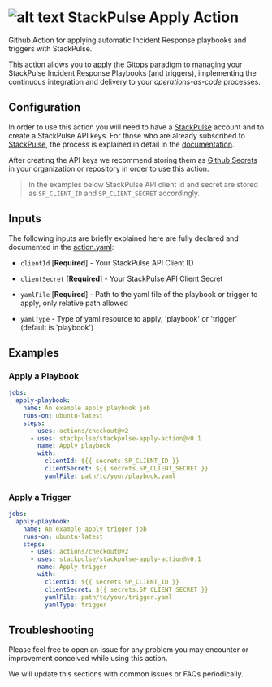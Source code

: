 # ![alt text](https://avatars3.githubusercontent.com/u/59413032?s=48 "OctoPulse") StackPulse Apply Action

Github Action for applying automatic Incident Response playbooks and triggers with StackPulse.

This action allows you to apply the Gitops paradigm to managing your StackPulse Incident Response Playbooks (and triggers), implementing the continuous integration and delivery to your _operations-as-code_ processes. 

## Configuration

In order to use this action you will need to have a [StackPulse](https://stackpulse.com) account and to create a StackPulse API keys. For those who are already subscribed to [StackPulse](https://stackpulse.com), the process is explained in detail in the [documentation](https://docs.stackpulse.io/cli/#generating-api-key-and-secret-for-usage-with-stackpulse-cli).

After creating the API keys we recommend storing them as [Github Secrets](https://docs.github.com/en/actions/reference/encrypted-secrets) in your organization or repository in order to use this action.

> In the examples below StackPulse API client id and secret are stored as `SP_CLIENT_ID` and `SP_CLIENT_SECRET` accordingly.

## Inputs

The following inputs are briefly explained here are fully declared and documented in the [action.yaml](action.yaml):

* `clientId` [**Required**] - Your StackPulse API Client ID

* `clientSecret` [**Required**] - Your StackPulse API Client Secret

* `yamlFile` [**Required**] - Path to the yaml file of the playbook or trigger to apply, only relative path allowed

* `yamlType` - Type of yaml resource to apply, 'playbook' or 'trigger' (default is 'playbook')

## Examples

### Apply a Playbook

```yaml
jobs:
  apply-playbook:
    name: An example apply playbook job
    runs-on: ubuntu-latest
    steps:
      - uses: actions/checkout@v2
      - uses: stackpulse/stackpulse-apply-action@v0.1
        name: Apply playbook
        with:
          clientId: ${{ secrets.SP_CLIENT_ID }}
          clientSecret: ${{ secrets.SP_CLIENT_SECRET }}
          yamlFile: path/to/your/playbook.yaml
```

### Apply a Trigger

```yaml
jobs:
  apply-playbook:
    name: An example apply trigger job
    runs-on: ubuntu-latest
    steps:
      - uses: actions/checkout@v2
      - uses: stackpulse/stackpulse-apply-action@v0.1
        name: Apply trigger
        with:
          clientId: ${{ secrets.SP_CLIENT_ID }}
          clientSecret: ${{ secrets.SP_CLIENT_SECRET }}
          yamlFile: path/to/your/trigger.yaml
          yamlType: trigger
```

## Troubleshooting

Please feel free to open an issue for any problem you may encounter or improvement conceived while using this action.

We will update this sections with common issues or FAQs periodically.
